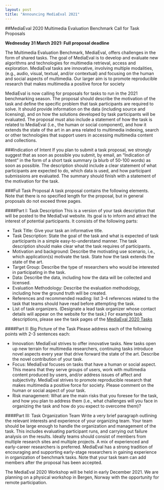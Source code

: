 ```yaml
---
layout: post
title: "Announcing MediaEval 2021"
---
```


##MediaEval 2020 Multimedia Evaluation Benchmark
Call for Task Proposals

**Wednesday 31 March 2021: Full proposal deadline** 

The Multimedia Evaluation Benchmark, MediaEval, offers challenges in the form of shared tasks. The goal of MediaEval is to develop and evaluate new algorithms and technologies for multimedia retrieval, access and exploration. MediaEval tasks are innovative, involving multiple modalities, (e.g., audio, visual, textual, and/or contextual) and focusing on the human and social aspects of multimedia. Our larger aim is to promote reproducible research that makes multimedia a positive force for society

MediaEval is now calling for proposals for tasks to run in the 2021 benchmarking season. The proposal should describe the motivation of the task and define the specific problem that task participants are required to solve. It should provide information on the data (including source and licensing), and on how the solutions developed by task participants will be evaluated. The proposal must also include a statement of how the task is related to MediaEval (i.e., the human or social component), and how it extends the state of the art in an area related to multimedia indexing, search or other technologies that support users in accessing multimedia content and collections.

###Indication of Intent
If you plan to submit a task proposal, we strongly suggest that as soon as possible you submit, by email, an “Indication of Intent” in the form of a short task summary (a blurb of 50-100 words) as soon as possible. The description should include a clear statement of what participants are expected to do, which data is used, and how participant submissions are evaluated. The summary should finish with a statement of the motivation for the task. 

###Full Task Proposal
A task proposal contains the following elements. Note that there is no specified length for the proposal, but in general proposals do not exceed three pages.

####Part I: Task Description
This is a version of your task description that will be posted to the MediaEval website. Its goal is to inform and attract the interest of potential participants. It consists of the following parts:
* Task Title: Give your task an informative title.
* Task Description: State the goal of the task and what is expected of task participants in a simple easy-to-understand manner. The task description should make clear what the task requires of participants.
* Motivation and background: Describe the motivating use scenario, i.e., which application(s) motivate the task. State how the task extends the state of the art.
* Target Group: Describe the type of researchers who would be interested in participating in the task.
* Data: Describe the data, including how the data will be collected and licensed.
* Evaluation Methodology: Describe the evaluation methodology, including how the ground truth will be created.
* References and recommended reading: list 3-4 references related to the task that teams should have read before attempting the task.
* List of task organizers. (Designate a lead task organizer whose contact details will appear on the website for the task.)
For example task descriptions, please see the task pages of the [MediaEval 2020 Tasks](https://multimediaeval.github.io/editions/2020/)

####Part II: Big Picture of the Task
Please address each of the following points with 2-3 sentences each:
* Innovation: MediaEval strives to offer innovative tasks. New tasks open up new terrain for multimedia researchers, continuing tasks introduce novel aspects every year that drive forward the state of the art. Describe the novel contribution of your task.
* Focus: MediaEval focuses on tasks that have a human or social aspect. This means that they serve groups of users, work with multimedia content produced by users, and/or address issues of affect and subjectivity. MediaEval strives to promote reproducible research that makes multimedia a positive force for society. Please comment on the human or social aspect of your task.
* Risk management: What are the main risks that you foresee for the task, and how you plan to address them (i.e., what challenges will you face in organizing the task and how do you expect to overcome them)?

####Part III: Task Organization Team
Write a very brief paragraph outlining the relevant interests and experience of your organizing team. Your team should be large enough to handle the organization and management of the task. This includes evaluating participant runs, and carrying out failure analysis on the results. Ideally teams should consist of members from multiple research sites and multiple projects. A mix of experienced and early-career researchers is preferred. MediaEval has a strong tradition of encouraging and supporting early-stage researchers in gaining experience in organization of benchmark tasks. Note that your task team can add members after the proposal has been accepted.

The MediaEval 2020 Workshop will be held in early December 2021. We are planning on a physical workshop in Bergen, Norway with the opportunity for remote participation. 

